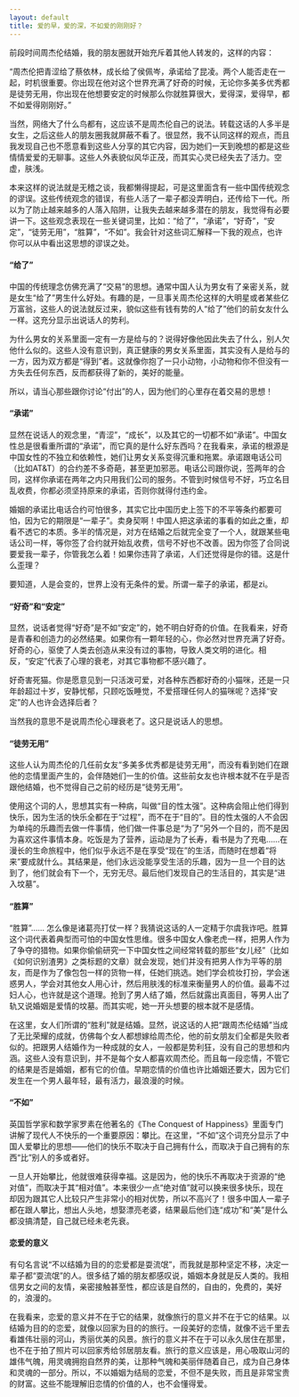 ```yaml
---
layout: default
title: 爱的早，爱的深，不如爱的刚刚好？
---
```



前段时间周杰伦结婚，我的朋友圈就开始充斥着其他人转发的，这样的内容：

“周杰伦把青涩给了蔡依林，成长给了侯佩岑，承诺给了昆凌。两个人能否走在一起，时机很重要。你出现在他对这个世界充满了好奇的时候，无论你多美多优秀都是徒劳无用，你出现在他想要安定的时候那么你就胜算很大，爱得深，爱得早，都不如爱得刚刚好。”

当然，网络大了什么鸟都有，这应该不是周杰伦自己的说法。转载这话的人多半是女生，之后这些人的朋友圈我就屏蔽不看了。很显然，我不认同这样的观点，而且我发现自己也不愿意看到这些人分享的其它内容，因为她们一天到晚想的都是这些情情爱爱的无聊事。这些人外表貌似风华正茂，而其实心灵已经失去了活力。空虚，肤浅。

本来这样的说法就是无稽之谈，我都懒得提起，可是这里面含有一些中国传统观念的谬误。这些传统观念的错误，有些人活了一辈子都没弄明白，还传给下一代。所以为了防止越来越多的人落入陷阱，让我失去越来越多潜在的朋友，我觉得有必要讲一下。这些观念表现在一些关键词里，比如：“给了”，“承诺”，“好奇”，“安定”，“徒劳无用”，“胜算”，“不如”。我会针对这些词汇解释一下我的观点，也许你可以从中看出这思想的谬误之处。

#### “给了”

中国的传统理念仿佛充满了“交易”的思想。通常中国人认为男女有了亲密关系，就是女生“给了”男生什么好处。有趣的是，一旦事关周杰伦这样的大明星或者某些亿万富翁，这些人的说法就反过来，貌似这些有钱有势的人“给了”他们的前女友什么一样。这充分显示出说话人的势利。

为什么男女的关系里面一定有一方是给与的？说得好像他因此失去了什么，别人欠他什么似的。这些人没有意识到，真正健康的男女关系里面，其实没有人是给与的一方，因为双方都是“得到”者。这就像你抱了一只小动物，小动物和你不但没有一方失去任何东西，反而都获得了新的，美好的能量。

所以，请当心那些跟你讨论“付出”的人，因为他们的心里存在着交易的思想！

#### “承诺”

显然在说话人的观念里，“青涩”，“成长”，以及其它的一切都不如“承诺”。中国女性总是很看重所谓的“承诺”，而它真的是什么好东西吗？在我看来，承诺的根源是中国女性的不独立和依赖性，她们让男女关系变得沉重和拖累。承诺跟电话公司（比如AT&amp;T）的合约差不多奇葩，甚至更加邪恶。电话公司跟你说，签两年的合同，这样你承诺在两年之内只用我们公司的服务。不管到时候信号不好，巧立名目乱收费，你都必须坚持原来的承诺，否则你就得付违约金。

婚姻的承诺比电话合约可怕很多，其实它比中国历史上签下的不平等条约都要可怕，因为它的期限是“一辈子”。卖身契啊！中国人把这承诺的事看的如此之重，却看不透它的本质。多半的情况是，对方在结婚之后就完全变了一个人，就跟某些电话公司一样，等你签了合约就开始乱收费，信号不好也不改善。因为你签了合同说要爱我一辈子，你管我怎么着！如果你违背了承诺，人们还觉得是你的错。这是什么歪理？

要知道，人是会变的，世界上没有无条件的爱。所谓一辈子的承诺，都是zi。

#### “好奇”和“安定”

显然，说话者觉得“好奇”是不如“安定”的，她不明白好奇的价值。在我看来，好奇是青春和创造力的必然结果。如果你有一颗年轻的心，你必然对世界充满了好奇。好奇的心，驱使了人类去创造从来没有过的事物，导致人类文明的进化。相反，“安定”代表了心理的衰老，对其它事物都不感兴趣了。

好奇害死猫。你是愿意见到一只活泼可爱，对各种东西都好奇的小猫咪，还是一只年龄超过十岁，安静忧郁，只顾吃饭睡觉，不爱搭理任何人的猫咪呢？选择“安定”的人也许会选择后者？

当然我的意思不是说周杰伦心理衰老了。这只是说话人的思想。

#### “徒劳无用”

这些人认为周杰伦的几任前女友“多美多优秀都是徒劳无用”，而没有看到她们在跟他的恋情里面产生的，会伴随她们一生的价值。这些前女友也许根本就不在乎是否跟他结婚，也不觉得自己之前的经历是“徒劳无用”。

使用这个词的人，思想其实有一种病，叫做“目的性太强”。这种病会阻止他们得到快乐，因为生活的快乐全都在于“过程”，而不在于“目的”。目的性太强的人不会因为单纯的乐趣而去做一件事情，他们做一件事总是“为了”另外一个目的，而不是因为喜欢这件事情本身。吃饭是为了营养，运动是为了长寿，看书是为了充电……在漫长的生命旅程中，他们似乎永远不是在享受“现在”的生活，而随时在想着“将来”要成就什么。其结果是，他们永远没能享受生活的乐趣，因为一旦一个目的达到了，他们就会有下一个，无穷无尽。最后他们发现自己的生活目的，其实是“进入坟墓”。

#### “胜算”

“胜算”…… 怎么像是诸葛亮打仗一样？我猜说这话的人一定精于尔虞我诈吧。胜算这个词代表着典型而可怕的中国女性思维。很多中国女人像老虎一样，把男人作为了争夺的猎物。如果你偷偷研究一下中国女性之间经常转载的那些“女儿经”（比如《如何识别渣男》之类标题的文章）就会发现，她们并没有把男人作为平等的朋友，而是作为了像包包一样的货物一样，任她们挑选。她们学会梳妆打扮，学会迷惑男人，学会对其他女人用心计，然后用肤浅的标准来衡量男人的价值。最毒不过妇人心，也许就是这个道理。抢到了男人结了婚，然后就露出真面目，等男人出了轨又说婚姻是爱情的坟墓。而其实呢，她一开头想要的根本就不是感情。

在这里，女人们所谓的“胜利”就是结婚。显然，说这话的人把“跟周杰伦结婚”当成了无比荣耀的成就，仿佛每个女人都想嫁给周杰伦，他的前女朋友们全都是失败者似的。把跟男人结婚作为一种成就的女人，一般都是势利狂，没有自己的思想和内涵。这些人没有意识到，并不是每个女人都喜欢周杰伦。而且每一段恋情，不管它的结果是否是婚姻，都有它的价值。早期恋情的价值也许比婚姻还要大，因为它们发生在一个男人最年轻，最有活力，最浪漫的时候。

#### “不如”

英国哲学家和数学家罗素在他著名的《The Conquest of Happiness》里面专门讲解了现代人不快乐的一个重要原因：攀比。在这里，“不如”这个词充分显示了中国人爱攀比的思想——他们的快乐不取决于自己拥有什么，而取决于自己拥有的东西“比”别人的多或者好。

一旦人开始攀比，他就很难获得幸福。这是因为，他的快乐不再取决于资源的“绝对值”，而取决于其“相对值”。本来很少一点“绝对值”就可以换来很多快乐，现在却因为跟其它人比较只产生非常小的相对优势，所以不高兴了！很多中国人一辈子都在跟人攀比，想出人头地，想娶漂亮老婆，结果最后他们连“成功”和“美”是什么都没搞清楚，自己就已经未老先衰。

#### 恋爱的意义

有句名言说“不以结婚为目的的恋爱都是耍流氓”，而我就是那种坚定不移，决定一辈子都“耍流氓”的人。很多结了婚的朋友都感叹说，婚姻本身就是反人类的。我相信男女之间的友情，亲密接触甚至性，都应该是自然的，自由的，免费的，美好的，浪漫的。

在我看来，恋爱的意义并不在于它的结果，就像旅行的意义并不在于它的结果。以结婚为目的的恋爱，就像以回家为目的的旅行。一段美好的恋情，就像不远千里去看雄伟壮丽的河山，秀丽优美的风景。旅行的意义并不在于可以永久居住在那里，也不在于拍了照片可以回家秀给邻居朋友看。旅行的意义应该是，用心吸取山河的雄伟气魄，用灵魂拥抱自然界的美，让那种气魄和美丽伴随着自己，成为自己身体和灵魂的一部分。所以，不以婚姻为结局的恋爱，不但不是失败，而且是非常宝贵的财富。这些不能理解旧恋情的价值的人，也不会懂得爱。
